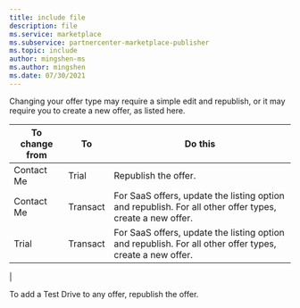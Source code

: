 ```yaml
---
title: include file
description: file
ms.service: marketplace 
ms.subservice: partnercenter-marketplace-publisher
ms.topic: include
author: mingshen-ms
ms.author: mingshen
ms.date: 07/30/2021
---
```


Changing your offer type may require a simple edit and republish, or it may require you to create a new offer, as listed here.

| To change from | To | Do this |
| --- | --- | --- |
|Contact Me | Trial | Republish the offer. |
Contact Me | Transact | For SaaS offers, update the listing option and republish. For all other offer types, create a new offer. |
|Trial | Transact | For SaaS offers, update the listing option and republish. For all other offer types, create a new offer. |
|

To add a Test Drive to any offer, republish the offer.